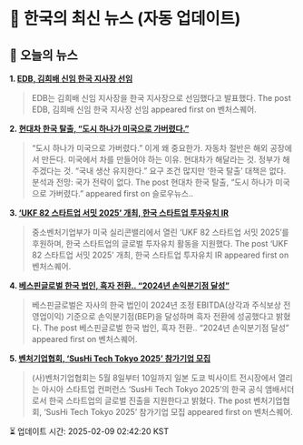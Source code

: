 # 📢 한국의 최신 뉴스 (자동 업데이트)

## 📰 오늘의 뉴스
**1. [EDB, 김희배 신임 한국 지사장 선임](https://www.venturesquare.net/956072)**
> EDB는 김희배 신임 지사장을 한국 지사장으로 선임했다고 발표했다.
The post EDB, 김희배 신임 한국 지사장 선임 appeared first on 벤처스퀘어.

**2. [현대차 한국 탈출, “도시 하나가 미국으로 가버렸다.”](https://slownews.kr/126932)**
> “도시 하나가 미국으로 가버렸다.” 이게 왜 중요한가. 자동차 절반은 해외 공장에서 만든다. 미국에서 차를 만들어야 하는 이유. 현대차가 해달라는 것. 정부가 해주겠다는 것. “국내 생산 유지한다.” 요구 조건 많지만 ‘한국 탈출’ 대책은 없다. 분석과 전망: 국가 전략이 없다.
The post 현대차 한국 탈출, “도시 하나가 미국으로 가버렸다.” appeared first on 슬로우뉴스..

**3. [‘UKF 82 스타트업 서밋 2025’ 개최, 한국 스타트업 투자유치 IR](https://www.venturesquare.net/954057)**
> 중소벤처기업부가 미국 실리콘밸리에서 열린 ‘UKF 82 스타트업 서밋 2025’를 후원하며, 한국 스타트업의 글로벌 투자유치 활동을 지원했다.
The post ‘UKF 82 스타트업 서밋 2025’ 개최, 한국 스타트업 투자유치 IR appeared first on 벤처스퀘어.

**4. [베스핀글로벌 한국 법인, 흑자 전환.. “2024년 손익분기점 달성”](https://www.venturesquare.net/953604)**
> 베스핀글로벌은 자사의 한국 법인이 2024년 조정 EBITDA(상각과 주식보상 전 영업이익) 기준으로 손익분기점(BEP)을 달성하며 흑자 전환에 성공했다고 밝혔다.
The post 베스핀글로벌 한국 법인, 흑자 전환.. “2024년 손익분기점 달성” appeared first on 벤처스퀘어.

**5. [벤처기업협회, ‘SusHi Tech Tokyo 2025’ 참가기업 모집](https://www.venturesquare.net/955161)**
> (사)벤처기업협회는 5월 8일부터 10일까지 일본 도쿄 빅사이트 전시장에서 열리는 아시아 스타트업 컨퍼런스 ‘SusHi Tech Tokyo 2025’의 한국 공식 앰배서더로서 한국 스타트업의 글로벌 진출을 지원한다고 밝혔다.
The post 벤처기업협회, ‘SusHi Tech Tokyo 2025’ 참가기업 모집 appeared first on 벤처스퀘어.


⏳ 업데이트 시간: 2025-02-09 02:42:20 KST
